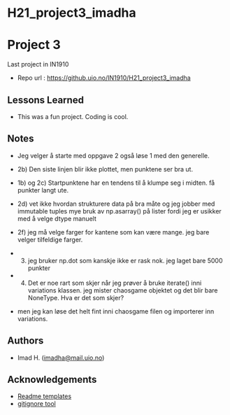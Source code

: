 # H21_project3_imadha

# Project 3
Last project in IN1910

- Repo url : https://github.uio.no/IN1910/H21_project3_imadha


## Lessons Learned
- This was a fun project. Coding is cool.


## Notes
- Jeg velger å starte med oppgave 2 også løse 1 med den generelle. 
- 2b) Den siste linjen blir ikke plottet, men punktene ser bra ut. 
- 1b) og 2c) Startpunktene har en tendens til å klumpe seg i midten. få punkter langt ute. 
- 2d) vet ikke hvordan strukturere data på bra måte og jeg jobber med immutable tuples
mye bruk av np.asarray() på lister fordi jeg er usikker med å velge dtype manuelt
- 2f) jeg må velge farger for kantene som kan være mange. jeg bare velger tilfeldige farger. 
- 3) jeg bruker np.dot som kanskje ikke er rask nok. jeg laget bare 5000 punkter

- 4) Det er noe rart som skjer når jeg prøver å bruke iterate() inni variations klassen.
jeg mister chaosgame objektet og det blir bare NoneType. Hva er det som skjer? 
- men jeg kan løse det helt fint inni chaosgame filen og importerer inn variations. 


## Authors
- Imad H. (imadha@mail.uio.no)


## Acknowledgements
 - [Readme templates](https://readme.so/)
 - [gitignore tool](gitignore.io)